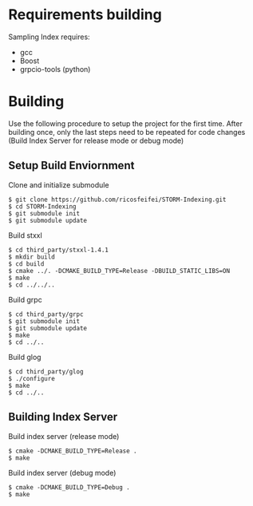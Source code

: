 # Requirements building

Sampling Index requires:
* gcc
* Boost
* grpcio-tools (python)

# Building

Use the following procedure to setup the project for the first time.
After building once, only the last steps need to be repeated for
code changes (Build Index Server for release mode or debug mode)

## Setup Build Enviornment

Clone and initialize submodule

    $ git clone https://github.com/ricosfeifei/STORM-Indexing.git
    $ cd STORM-Indexing
    $ git submodule init
    $ git submodule update
    
Build stxxl

    $ cd third_party/stxxl-1.4.1
    $ mkdir build
    $ cd build
    $ cmake ../. -DCMAKE_BUILD_TYPE=Release -DBUILD_STATIC_LIBS=ON
    $ make
    $ cd ../../..
    
Build grpc

    $ cd third_party/grpc
    $ git submodule init
    $ git submodule update
    $ make
    $ cd ../..
   
Build glog

    $ cd third_party/glog
    $ ./configure
    $ make
    $ cd ../..
    
    
## Building Index Server

Build index server (release mode)

    $ cmake -DCMAKE_BUILD_TYPE=Release .
    $ make

Build index server (debug mode)

    $ cmake -DCMAKE_BUILD_TYPE=Debug .
    $ make

